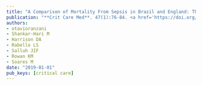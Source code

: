 ```yaml
---
title: "A Comparison of Mortality From Sepsis in Brazil and England: The Impact of Heterogeneity in General and Sepsis-Specific Patient Characteristics"
publication: "**Crit Care Med**. 47(1):76-84. <a href='https://doi.org/10.1097/ccm.0000000000003438' target='_blank' rel='noopener noreferrer'>10.1097/ccm.0000000000003438</a>"
authors:
- otavioranzani
- Shankar-Hari M
- Harrison DA
- Rabello LS
- Salluh JIF
- Rowan KM
- Soares M
date: "2019-01-01"
pub_keys: [critical care]
---
```

